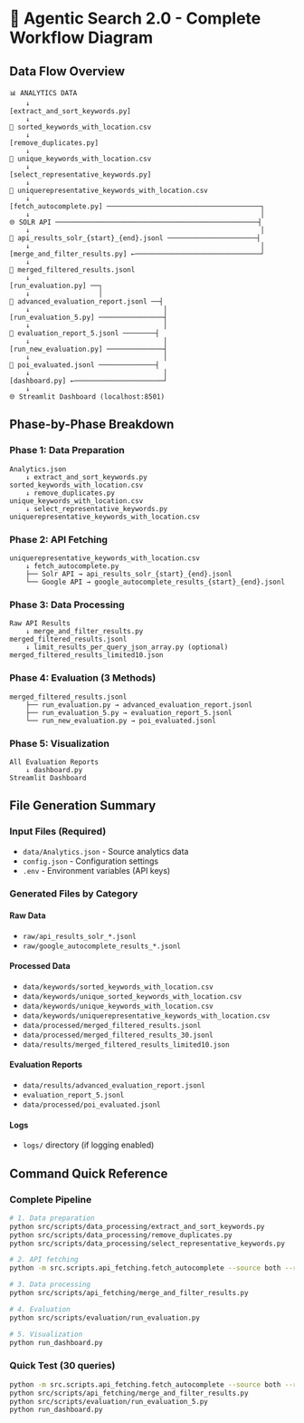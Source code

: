 # 🔄 Agentic Search 2.0 - Complete Workflow Diagram

## Data Flow Overview

```
📊 ANALYTICS DATA
    ↓
[extract_and_sort_keywords.py]
    ↓
📄 sorted_keywords_with_location.csv
    ↓
[remove_duplicates.py]
    ↓
📄 unique_keywords_with_location.csv
    ↓
[select_representative_keywords.py]
    ↓
📄 uniquerepresentative_keywords_with_location.csv
    ↓
[fetch_autocomplete.py] ──────────────────────────────────────┐
    ↓                                                         │
🌐 SOLR API ──────────────────────────────────────────────────┤
    ↓                                                         │
📄 api_results_solr_{start}_{end}.jsonl ──────────────────────┤
    ↓                                                         │
[merge_and_filter_results.py] ←───────────────────────────────┘
    ↓
📄 merged_filtered_results.jsonl
    ↓
[run_evaluation.py] ──┐
    ↓                 │
📄 advanced_evaluation_report.jsonl ──┤
    ↓                                 │
[run_evaluation_5.py] ────────────────┤
    ↓                                 │
📄 evaluation_report_5.jsonl ────────┤
    ↓                                 │
[run_new_evaluation.py] ──────────────┤
    ↓                                 │
📄 poi_evaluated.jsonl ──────────────┤
    ↓                                 │
[dashboard.py] ←──────────────────────┘
    ↓
🌐 Streamlit Dashboard (localhost:8501)
```

## Phase-by-Phase Breakdown

### Phase 1: Data Preparation
```
Analytics.json
    ↓ extract_and_sort_keywords.py
sorted_keywords_with_location.csv
    ↓ remove_duplicates.py
unique_keywords_with_location.csv
    ↓ select_representative_keywords.py
uniquerepresentative_keywords_with_location.csv
```

### Phase 2: API Fetching
```
uniquerepresentative_keywords_with_location.csv
    ↓ fetch_autocomplete.py
    ├── Solr API → api_results_solr_{start}_{end}.jsonl
    └── Google API → google_autocomplete_results_{start}_{end}.jsonl
```

### Phase 3: Data Processing
```
Raw API Results
    ↓ merge_and_filter_results.py
merged_filtered_results.jsonl
    ↓ limit_results_per_query_json_array.py (optional)
merged_filtered_results_limited10.json
```

### Phase 4: Evaluation (3 Methods)
```
merged_filtered_results.jsonl
    ├── run_evaluation.py → advanced_evaluation_report.jsonl
    ├── run_evaluation_5.py → evaluation_report_5.jsonl
    └── run_new_evaluation.py → poi_evaluated.jsonl
```

### Phase 5: Visualization
```
All Evaluation Reports
    ↓ dashboard.py
Streamlit Dashboard
```

## File Generation Summary

### Input Files (Required)
- `data/Analytics.json` - Source analytics data
- `config.json` - Configuration settings
- `.env` - Environment variables (API keys)

### Generated Files by Category

#### Raw Data
- `raw/api_results_solr_*.jsonl`
- `raw/google_autocomplete_results_*.jsonl`

#### Processed Data
- `data/keywords/sorted_keywords_with_location.csv`
- `data/keywords/unique_sorted_keywords_with_location.csv`
- `data/keywords/unique_keywords_with_location.csv`
- `data/keywords/uniquerepresentative_keywords_with_location.csv`
- `data/processed/merged_filtered_results.jsonl`
- `data/processed/merged_filtered_results_30.jsonl`
- `data/results/merged_filtered_results_limited10.json`

#### Evaluation Reports
- `data/results/advanced_evaluation_report.jsonl`
- `evaluation_report_5.jsonl`
- `data/processed/poi_evaluated.jsonl`

#### Logs
- `logs/` directory (if logging enabled)

## Command Quick Reference

### Complete Pipeline
```bash
# 1. Data preparation
python src/scripts/data_processing/extract_and_sort_keywords.py
python src/scripts/data_processing/remove_duplicates.py
python src/scripts/data_processing/select_representative_keywords.py

# 2. API fetching
python -m src.scripts.api_fetching.fetch_autocomplete --source both --range 0 4430

# 3. Data processing
python src/scripts/api_fetching/merge_and_filter_results.py

# 4. Evaluation
python src/scripts/evaluation/run_evaluation.py

# 5. Visualization
python run_dashboard.py
```

### Quick Test (30 queries)
```bash
python -m src.scripts.api_fetching.fetch_autocomplete --source both --range 0 30
python src/scripts/api_fetching/merge_and_filter_results.py
python src/scripts/evaluation/run_evaluation_5.py
python run_dashboard.py
```

